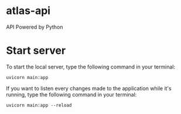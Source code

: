 # atlas-api
API Powered by Python
 
# Start server
To start the local server, type the following command in your terminal:

`uvicorn main:app`

If you want to listen every changes made to the application while it's running,
type the following command in your terminal:

`uvicorn main:app --reload`